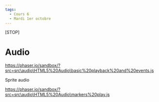 ```yaml
---
tags:
  - Cours 6
  - Mardi 1er octobre
---
```


[STOP]

# Audio

https://phaser.io/sandbox/?src=src\audio\HTML5%20Audio\basic%20playback%20and%20events.js

Sprite audio

https://phaser.io/sandbox/?src=src\audio\HTML5%20Audio\markers%20play.js